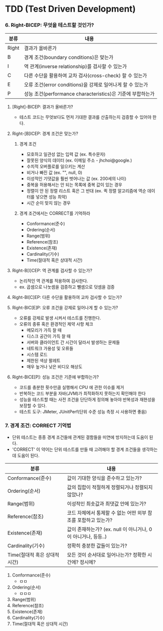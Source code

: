 # TDD (Test Driven Development)

### 6. Right-BICEP: 무엇을 테스트할 것인가?
|분류|내용|
|------|---|
|Right|결과가 올바른가|
|B|경계 조건(boundary conditions)은 맞는가|
|I|역 관계(inverse relationship)를 검사할 수 있는가|
|C|다른 수단을 활용하여 교차 검사(cross-check) 할 수 있는가|
|E|오류 조건(error  conditions)을 강제로 일어나게 할 수 있는가|
|P|성능 조건(performance characteristics)은 기준에 부합하는가|

1. [Right]-BICEP: 결과가 올바른가?
   - 테스트 코드는 무엇보다도 먼저 기대한 결과를 산출하는지 검증할 수 있어야 한다.


2. Right-[B]ICEP: 경계 조건은 맞는가?
   1) 경계 조건
      - 모호하고 일관성 없는 입력 값 (ex. 특수문자)
      - 잘못된 양식의 데이터 (ex. 이메일 주소 - jhchoi@google.)
      - 수치적 오버플로를 일으키는 계산
      - 비거나 빠진 값 (ex. "", null, 0)
      - 이성적인 기댓값을 훨씬 벗어나는 값 (ex. 200세의 나이)
      - 중복을 허용해서는 안 되는 목록에 중복 값이 있는 경우
      - 정렬이 안 된 정렬 리스트 혹은 그 반대 (ex. 퀵 정렬 알고리즘에 역순 데이터를 넣으면 성능 최악)
      - 시간 순이 맞지 않는 경우

   2) 경계 조건에서는 CORRECT를 기억하라
      - Conformance(준수)
      - Ordering(순서)
      - Range(범위)
      - Reference(참조)
      - Existence(존재)
      - Cardinality(기수)
      - Time(절대적 혹은 상대적 시간)
      
      
3. Right-B[I]CEP: 역 관계를 검사할 수 있는가?
   - 논리적인 역 관계를 적용하여 검사한다.
   - ex. 곱셈으로 나눗셈을 검증하고 뺄셈으로 덧셈을 검증
    
4. Right-BI[C]EP: 다른 수단을 활용하여 교차 검사할 수 있는가?
  
5. Right-BIC[E]P: 오류 조건을 강제로 일어나게 할 수 있는가?
   - 오류를 강제로 발생 시켜서 테스트를 진행한다.
   - 오류의 종류 혹은 환경적인 제약 사항 체크
      - 메모리가 가득 찰 때
      - 디스크 공간이 가득 찰 때
      - 서버와 클라이언트 간 시간이 달라서 발생하는 문제들
      - 네트워크 가용성 및 오류들
      - 시스템 로드
      - 제한된 색상 팔레트
      - 매우 높거나 낮은 비디오 해상도 

6. Right-BICE[P]: 성능 조건은 기준에 부합하는가?
   - 코드를 충분한 횟수만큼 실행해서 CPU 에 관한 이슈를 제거
   - 반복하는 코드 부분을 자바(JVM)가 최적화하지 못하는지 확인해야 한다
   - 성능을 테스트할 때는 사전 조건을 단단하게 정의해 놓아야 반복성과 재현성을 보장할 수 있다.
   - 테스트 도구: JMeter, JUnitPerf(단위 수준 성능 측정 시 사용하면 좋음)

### 7. 경계 조건: CORRECT 기억법
- 단위 테스트는 종종 경계 조건들에 관계된 결함들을 미연에 방지하는데 도움이 된다.
- 'CORRECT' 이 약어는 단위 테스트를 만들 때 고려해야 할 경계 조건들을 생각하는데 도움이 된다.

|분류|내용|
|------|---|
|Conformance(준수)|값이 기대한 양식을 준수하고 있는가?|
|Ordering(순서)|값의 집합이 적절하게 정렬되거나 정렬되지 않았나?|
|Range(범위)|이성적인 최솟값과 최댓값 안에 있는가?|
|Reference(참조)|코드 자체에서 통제할 수 없는 어떤 외부 참조를 포함하고 있는가?|
|Existence(존재)|값이 존재하는가? (ex. null 이 아니거나, 0이 아니거나, 등등..) |
|Cardinality(기수)|정확히 충분한 값들이 있는가?|
|Time(절대적 혹은 상대적 시간)|모든 것이 순서대로 일어나는가? 정확한 시간에? 정시에?|

1. Conformance(준수)
   - ㅁㅁ
2. Ordering(순서)
   - ㅁㅁㅁ
3. Range(범위)
4. Reference(참조)
5. Existence(존재)
6. Cardinality(기수)
7. Time(절대적 혹은 상대적 시간)
